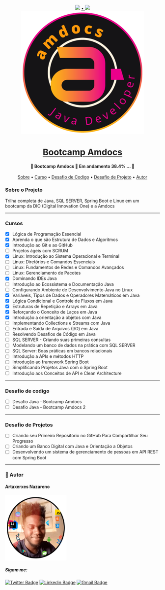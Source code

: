 <div align="center">
<p>
    <img src="https://img.shields.io/badge/feito%20por-Artaxerxes Nazareno-blue"/>
    <a href="https://twitter.com/Artaxerxes0001">
    • 
    <img src="https://img.shields.io/twitter/follow/Artaxerxes0001?style=social">
    </a><br>
    <a href="https://web.dio.me/track/amdocs-java-developer" target="_blank">
        <img alt="logo amdocs" src="/image/logo-amdocs.png" height="400" >
    </a>
    <h1><a href="https://web.dio.me/track/amdocs-java-developer"> Bootcamp Amdocs </a> </h1>
</p>
<h4> 
	🚧  Bootcamp Amdocs 🚀 Em andamento 38.4%  ... 🚧
</h4>

<p>
 <a href="#sobre">Sobre</a> •
 <a href="#curso">Curso</a> •
 <a href="#desafio-codigo">Desafio de Codigo</a> •
 <a href="#desafio-projeto">Desafio de Projeto</a> •
 <a href="#autor">Autor</a> 

</p>
</div>

<h3><a name="sobre">Sobre o Projeto </a></h3>


<p>Trilha completa de Java, SQL SERVER, Spring Boot e Linux em um bootcamp da DIO (Digital Innovation One) e a Amdocs</p>

---
<h3><a name="cursos">Cursos</a></h3>

- [x] Lógica de Programação Essencial
- [x] Aprenda o que são Estrutura de Dados e Algoritmos
- [x] Introdução ao Git e ao GitHub
- [ ] Projetos ágeis com SCRUM
- [x] Linux: Introdução ao Sistema Operacional e Terminal
- [ ] Linux: Diretórios e Comandos Essenciais
- [ ] Linux: Fundamentos de Redes e Comandos Avançados
- [ ] Linux: Gerenciamento de Pacotes
- [x] Dominando IDEs Java
- [ ] Introdução ao Ecossistema e Documentação Java
- [ ] Configurando Ambiente de Desenvolvimento Java no Linux
- [x] Variáveis, Tipos de Dados e Operadores Matemáticos em Java
- [x] Lógica Condicional e Controle de Fluxos em Java
- [x] Estruturas de Repetição e Arrays em Java
- [x] Reforçando o Conceito de Laços em Java
- [x] Introdução a orientação a objetos com Java
- [ ] Implementando Collections e Streams com Java
- [ ] Entrada e Saída de Arquivos (I/O) em Java
- [ ] Resolvendo Desafios de Código em Java
- [ ] SQL SERVER - Criando suas primeiras consultas
- [ ] Modelando um banco de dados na prática com SQL SERVER
- [ ] SQL Server: Boas práticas em bancos relacionais
- [ ] Introdução a APIs e métodos HTTP
- [ ] Introdução ao framework Spring Boot
- [ ] Simplificando Projetos Java com o Spring Boot
- [ ] Introdução aos Conceitos de API e Clean Architecture
---
<h3><a name="desafio-codigo">Desafio de codigo</a></h3>

- [ ] Desafio Java - Bootcamp Amdocs
- [ ] Desafio Java - Bootcamp Amdocs 2

---

<h3><a name="desafio-projeto">Desafio de Projetos</a></h3>

- [ ] Criando seu Primeiro Repositório no GitHub Para Compartilhar Seu Progresso
- [ ] Criando um Banco Digital com Java e Orientação a Objetos
- [ ] Desenvolvendo um sistema de gerenciamento de pessoas em API REST com Spring Boot

---

<h3><a name="autor">🦸 Autor</a></h3>

#### Artaxerxes Nazareno
<img src="/image/eu.png" width="200">

##### Sigam me:
[![Twitter Badge](https://img.shields.io/badge/-@artaxerxes0001-1ca0f1?style=flat-square&labelColor=1ca0f1&logo=twitter&logoColor=white&link=https://twitter.com/tgmarinho)](https://twitter.com/Artaxerxes0001)  [![Linkedin Badge](https://img.shields.io/badge/-Artaxerxes_Nazareno-blue?style=flat-square&logo=Linkedin&logoColor=white&link=https://www.linkedin.com/in/artaxerxes-nazare/)](https://www.linkedin.com/in/artaxerxes-nazare/) [![Gmail Badge](https://img.shields.io/badge/-artaxerxesnazare@gmail.com-c14438?style=flat-square&logo=Gmail&logoColor=white&link=mailto:artaxerxesnazare@gmail.comm)](mailto:artaxerxesnazare@gmail.com)
